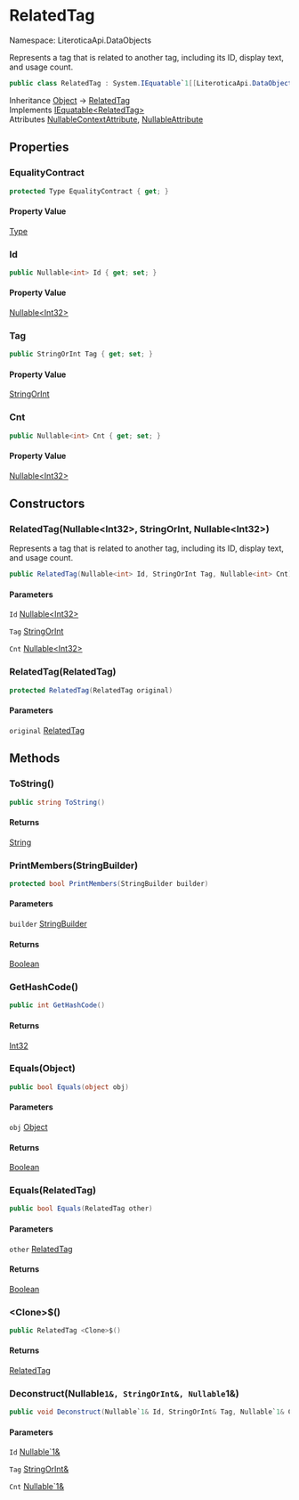 # RelatedTag

Namespace: LiteroticaApi.DataObjects

Represents a tag that is related to another tag, including its ID, display text, and usage count.

```csharp
public class RelatedTag : System.IEquatable`1[[LiteroticaApi.DataObjects.RelatedTag, LiteroticaApi, Version=1.0.0.0, Culture=neutral, PublicKeyToken=null]]
```

Inheritance [Object](https://docs.microsoft.com/en-us/dotnet/api/system.object) → [RelatedTag](./literoticaapi/dataobjects/relatedtag.md)<br>
Implements [IEquatable&lt;RelatedTag&gt;](https://docs.microsoft.com/en-us/dotnet/api/system.iequatable-1)<br>
Attributes [NullableContextAttribute](./system/runtime/compilerservices/nullablecontextattribute.md), [NullableAttribute](./system/runtime/compilerservices/nullableattribute.md)

## Properties

### **EqualityContract**

```csharp
protected Type EqualityContract { get; }
```

#### Property Value

[Type](https://docs.microsoft.com/en-us/dotnet/api/system.type)<br>

### **Id**

```csharp
public Nullable<int> Id { get; set; }
```

#### Property Value

[Nullable&lt;Int32&gt;](https://docs.microsoft.com/en-us/dotnet/api/system.nullable-1)<br>

### **Tag**

```csharp
public StringOrInt Tag { get; set; }
```

#### Property Value

[StringOrInt](./literoticaapi/dataobjects/stringorint.md)<br>

### **Cnt**

```csharp
public Nullable<int> Cnt { get; set; }
```

#### Property Value

[Nullable&lt;Int32&gt;](https://docs.microsoft.com/en-us/dotnet/api/system.nullable-1)<br>

## Constructors

### **RelatedTag(Nullable&lt;Int32&gt;, StringOrInt, Nullable&lt;Int32&gt;)**

Represents a tag that is related to another tag, including its ID, display text, and usage count.

```csharp
public RelatedTag(Nullable<int> Id, StringOrInt Tag, Nullable<int> Cnt)
```

#### Parameters

`Id` [Nullable&lt;Int32&gt;](https://docs.microsoft.com/en-us/dotnet/api/system.nullable-1)<br>

`Tag` [StringOrInt](./literoticaapi/dataobjects/stringorint.md)<br>

`Cnt` [Nullable&lt;Int32&gt;](https://docs.microsoft.com/en-us/dotnet/api/system.nullable-1)<br>

### **RelatedTag(RelatedTag)**

```csharp
protected RelatedTag(RelatedTag original)
```

#### Parameters

`original` [RelatedTag](./literoticaapi/dataobjects/relatedtag.md)<br>

## Methods

### **ToString()**

```csharp
public string ToString()
```

#### Returns

[String](https://docs.microsoft.com/en-us/dotnet/api/system.string)<br>

### **PrintMembers(StringBuilder)**

```csharp
protected bool PrintMembers(StringBuilder builder)
```

#### Parameters

`builder` [StringBuilder](https://docs.microsoft.com/en-us/dotnet/api/system.text.stringbuilder)<br>

#### Returns

[Boolean](https://docs.microsoft.com/en-us/dotnet/api/system.boolean)<br>

### **GetHashCode()**

```csharp
public int GetHashCode()
```

#### Returns

[Int32](https://docs.microsoft.com/en-us/dotnet/api/system.int32)<br>

### **Equals(Object)**

```csharp
public bool Equals(object obj)
```

#### Parameters

`obj` [Object](https://docs.microsoft.com/en-us/dotnet/api/system.object)<br>

#### Returns

[Boolean](https://docs.microsoft.com/en-us/dotnet/api/system.boolean)<br>

### **Equals(RelatedTag)**

```csharp
public bool Equals(RelatedTag other)
```

#### Parameters

`other` [RelatedTag](./literoticaapi/dataobjects/relatedtag.md)<br>

#### Returns

[Boolean](https://docs.microsoft.com/en-us/dotnet/api/system.boolean)<br>

### **&lt;Clone&gt;$()**

```csharp
public RelatedTag <Clone>$()
```

#### Returns

[RelatedTag](./literoticaapi/dataobjects/relatedtag.md)<br>

### **Deconstruct(Nullable`1&, StringOrInt&, Nullable`1&)**

```csharp
public void Deconstruct(Nullable`1& Id, StringOrInt& Tag, Nullable`1& Cnt)
```

#### Parameters

`Id` [Nullable`1&](https://docs.microsoft.com/en-us/dotnet/api/system.nullable-1&)<br>

`Tag` [StringOrInt&](./literoticaapi/dataobjects/stringorint&.md)<br>

`Cnt` [Nullable`1&](https://docs.microsoft.com/en-us/dotnet/api/system.nullable-1&)<br>
